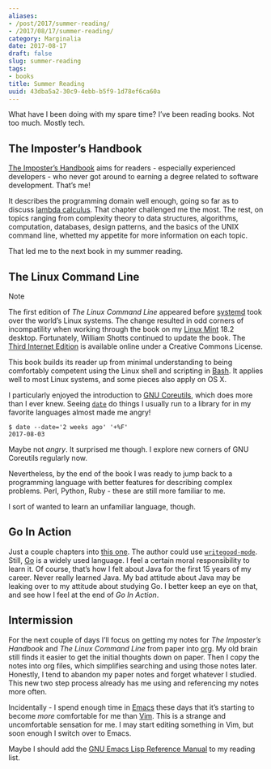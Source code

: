 ```yaml
---
aliases:
- /post/2017/summer-reading/
- /2017/08/17/summer-reading/
category: Marginalia
date: 2017-08-17
draft: false
slug: summer-reading
tags:
- books
title: Summer Reading
uuid: 43dba5a2-30c9-4ebb-b5f9-1d78ef6ca60a
---
```


What have I been doing with my spare time? I’ve been reading books. Not too
much. Mostly tech.

## The Imposter’s Handbook

[The Imposter’s Handbook]: https://bigmachine.io/products/the-imposters-handbook/

[The Imposter’s Handbook][] aims for readers - especially experienced developers -
who never got around to earning a degree related to software development.
That’s me!

[lambda calculus]: https://en.wikipedia.org/wiki/Lambda_calculus

It describes the programming domain well enough, going so far as to discuss
[lambda calculus][]. That chapter challenged me the most. The rest, on topics
ranging from complexity theory to data structures, algorithms, computation,
databases, design patterns, and the basics of the UNIX command line, whetted my
appetite for more information on each topic.

That led me to the next book in my summer reading.

## The Linux Command Line

[systemd]: https://freedesktop.org/wiki/Software/systemd/
[Linux Mint]: https://linuxmint.com/
[Third Internet Edition]: http://linuxcommand.org/tlcl.php

<aside class="admonition note">
<p class="admonition-title">Note</p>

The first edition of *The Linux Command Line* appeared before [systemd][] took
over the world’s Linux systems. The change resulted in odd corners of
incompatility when working through the book on my [Linux Mint][] 18.2 desktop.
Fortunately, William Shotts continued to update the book. The [Third Internet
Edition][] is available online under a Creative Commons License.

</aside>

[Bash]: https://www.gnu.org/software/bash/

This book builds its reader up from minimal understanding to being comfortably
competent using the Linux shell and scripting in [Bash][]. It applies well to
most Linux systems, and some pieces also apply on OS X.

[GNU Coreutils]: https://www.gnu.org/software/coreutils/coreutils.html
[`date`]: https://www.gnu.org/software/coreutils/manual/html_node/date-invocation.html#date-invocation

I particularly enjoyed the introduction to [GNU Coreutils][], which does more
than I ever knew. Seeing [`date`][] do things I usually run to a library for in
my favorite languages almost made me angry!

    $ date --date='2 weeks ago' '+%F'
    2017-08-03

Maybe not *angry*. It surprised me though. I explore new corners of GNU
Coreutils regularly now.

Nevertheless, by the end of the book I was ready to jump back to a programming
language with better features for describing complex problems. Perl, Python,
Ruby - these are still more familiar to me.

I sort of wanted to learn an unfamiliar language, though.

## Go In Action

[this one]: https://www.manning.com/books/go-in-action
[`writegood-mode`]: link:/post/2017/08/emacs-writegood-mode/
[Go]: https://golang.org/

Just a couple chapters into [this one][]. The author could use
[`writegood-mode`][]. Still, [Go][] is a widely used language. I feel a certain
moral responsibility to learn it. Of course, that’s how I felt about Java for
the first 15 years of my career. Never really learned Java. My bad attitude
about Java may be leaking over to my attitude about studying Go. I better keep
an eye on that, and see how I feel at the end of *Go In Action*.

## Intermission

[org]: /tags/orgmode

For the next couple of days I’ll focus on getting my notes for *The Imposter’s
Handbook* and *The Linux Command Line* from paper into [org]. My old brain still
finds it easier to get the initial thoughts down on paper. Then I copy the notes
into org files, which simplifies searching and using those notes later.
Honestly, I tend to abandon my paper notes and forget whatever I studied. This
new two step process already has me using and referencing my notes more often.

[Emacs]: /tags/emacs
[Vim]: https://vim.org

Incidentally - I spend enough time in [Emacs][] these days that it’s starting to
become *more* comfortable for me than [Vim][]. This is a strange and
uncomfortable sensation for me. I may start editing something in Vim, but soon
enough I switch over to Emacs.

[GNU Emacs Lisp Reference Manual]: https://www.gnu.org/software/emacs/manual/elisp.html

Maybe I should add the [GNU Emacs Lisp Reference Manual][] to my reading list.